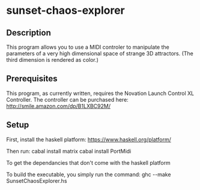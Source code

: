 # sunset-chaos-explorer

## Description
This program allows you to use a MIDI controler to manipulate the parameters of a very high dimensional space of strange 3D attractors.
(The third dimension is rendered as color.)

## Prerequisites
This program, as currently written, requires the Novation Launch Control XL Controller.
The controller can be purchased here: http://smile.amazon.com/dp/B1LXBC92M/

## Setup
First, install the haskell platform:
https://www.haskell.org/platform/

Then run:
cabal install matrix
cabal install PortMidi

To get the dependancies that don't come with the haskell platform

To build the executable, you simply run the command:
ghc --make SunsetChaosExplorer.hs
